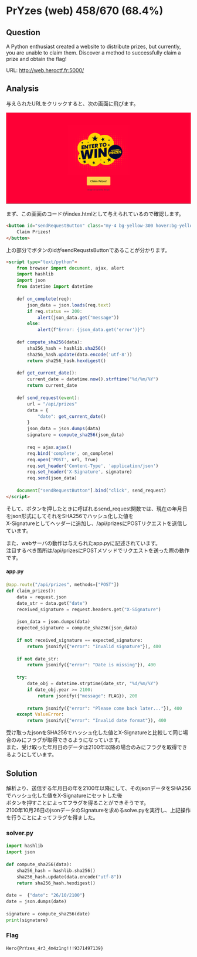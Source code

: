 # PrYzes (web) 458/670 (68.4%)

## Question
A Python enthusiast created a website to distribute prizes, but currently, you are unable to claim them. Discover a method to successfully claim a prize and obtain the flag!

URL: http://web.heroctf.fr:5000/

## Analysis

与えられたURLをクリックすると、次の画面に飛びます。

![PrYzes](PrYzes.png)

まず、この画面のコードがindex.htmlとして与えられているので確認します。

```html
<button id="sendRequestButton" class="my-4 bg-yellow-300 hover:bg-yellow-500 text-zinc text-xl font-bold py-4 px-6 rounded">
    Claim Prizes!
</button>
```

上の部分でボタンのidがsendRequstsButtonであることが分かります。

```html
<script type="text/python">
    from browser import document, ajax, alert
    import hashlib
    import json
    from datetime import datetime

    def on_complete(req):
        json_data = json.loads(req.text)
        if req.status == 200:
            alert(json_data.get("message"))
        else:
            alert(f"Error: {json_data.get('error')}")

    def compute_sha256(data):
        sha256_hash = hashlib.sha256()
        sha256_hash.update(data.encode('utf-8'))
        return sha256_hash.hexdigest()

    def get_current_date():
        current_date = datetime.now().strftime("%d/%m/%Y")
        return current_date

    def send_request(event):
        url = "/api/prizes"
        data = {
            "date": get_current_date()
        }
        json_data = json.dumps(data)
        signature = compute_sha256(json_data)

        req = ajax.ajax()
        req.bind('complete', on_complete)
        req.open('POST', url, True)
        req.set_header('Content-Type', 'application/json')
        req.set_header('X-Signature', signature)
        req.send(json_data)

    document["sendRequestButton"].bind("click", send_request)
</script>
```

そして、ボタンを押したときに呼ばれるsend_request関数では、現在の年月日をjson形式にしてそれをSHA256でハッシュ化した値を\
X-Signatureとしてヘッダーに追加し、/api/prizesにPOSTリクエストを送信しています。


また、webサーバの動作は与えられたapp.pyに記述されています。\
注目するべき箇所は/api/prizesにPOSTメソッドでリクエストを送った際の動作です。

#### app.py

```python
@app.route("/api/prizes", methods=["POST"])
def claim_prizes():
    data = request.json
    date_str = data.get("date")
    received_signature = request.headers.get("X-Signature")

    json_data = json.dumps(data)
    expected_signature = compute_sha256(json_data)

    if not received_signature == expected_signature:
        return jsonify({"error": "Invalid signature"}), 400
    
    if not date_str:
        return jsonify({"error": "Date is missing"}), 400

    try:
        date_obj = datetime.strptime(date_str, "%d/%m/%Y")
        if date_obj.year >= 2100:
            return jsonify({"message": FLAG}), 200

        return jsonify({"error": "Please come back later..."}), 400
    except ValueError:
        return jsonify({"error": "Invalid date format"}), 400
```

受け取ったjsonをSHA256でハッシュ化した値とX-Signatureと比較して同じ場合のみにフラグが取得できるようになっています。\
また、受け取った年月日のデータは2100年以降の場合のみにフラグを取得できるようにしています。

## Solution

解析より、送信する年月日の年を2100年以降にして、そのjsonデータをSHA256でハッシュ化した値をX-Signatureにセットした後 \
ボタンを押すことによってフラグを得ることができそうです。\
2100年10月26日のjsonデータのSignatureを求めるsolve.pyを実行し、上記操作を行うことによってフラグを得ました。

### solver.py
```python
import hashlib
import json

def compute_sha256(data):
    sha256_hash = hashlib.sha256()
    sha256_hash.update(data.encode("utf-8"))
    return sha256_hash.hexdigest()

date =  {"date": "26/10/2100"}
date = json.dumps(date)

signature = compute_sha256(date)
print(signature)
```

### Flag
`Hero{PrYzes_4r3_4m4z1ng!!!9371497139}`